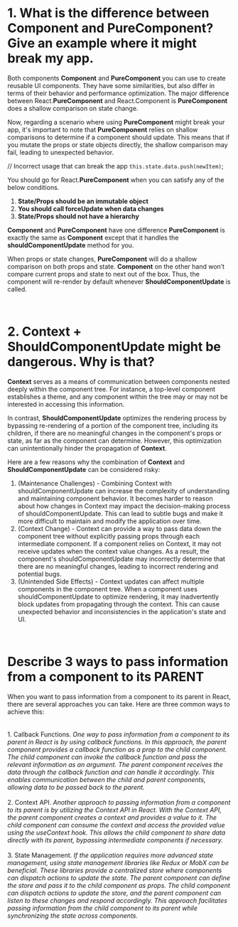 <h1 align="left">1. What is the difference between <b>Component</b> and <b>PureComponent</b>? Give
an example where it might break my app.</h1>

<p>
Both components <b>Component</b> and <b>PureComponent</b> you can use to create reusable UI components. They have some similarities, but also differ in terms of their behavior and performance optimization.
The major difference between React.<b>PureComponent</b> and React.Component is <b>PureComponent</b> does a shallow comparison on state change.

Now, regarding a scenario where using <b>PureComponent</b> might break your app, it's important to note that <b>PureComponent</b> relies on shallow comparisons to determine if a component should update. This means that if you mutate the props or state objects directly, the shallow comparison may fail, leading to unexpected behavior.

// Incorrect usage that can break the app
<code>this.state.data.push(newItem)</code>;

You should go for React.<b>PureComponent</b> when you can satisfy any of the below conditions.

1. <b>State/Props should be an immutable object</b>
2. <b>You should call forceUpdate when data changes</b>
3. <b>State/Props should not have a hierarchy</b>


<b>Component</b> and <b>PureComponent</b> have one difference
<b>PureComponent</b> is exactly the same as <b>Component</b> except that it handles the <b>shouldComponentUpdate</b> method for you.

When props or state changes, <b>PureComponent</b> will do a shallow comparison on both props and state. <b>Component</b> on the other hand won’t compare current props and state to next out of the box. Thus, the component will re-render by default whenever <b>ShouldComponentUpdate</b> is called.
</p>

<br/>

<h1 align="left">2. <b>Context</b> + <b>ShouldComponentUpdate</b> might be dangerous. Why is that?</h1>

<p>
<b>Context</b> serves as a means of communication between components nested deeply within the component tree. For instance, a top-level component establishes a theme, and any component within the tree may or may not be interested in accessing this information.

In contrast, <b>ShouldComponentUpdate</b> optimizes the rendering process by bypassing re-rendering of a portion of the component tree, including its children, if there are no meaningful changes in the component's props or state, as far as the component can determine. However, this optimization can unintentionally hinder the propagation of <b>Context</b>.

Here are a few reasons why the combination of <b>Context</b> and <b>ShouldComponentUpdate</b> can be considered risky:

1. (Maintenance Challenges) - Combining Context with shouldComponentUpdate can increase the complexity of understanding and maintaining component behavior. It becomes harder to reason about how changes in Context may impact the decision-making process of shouldComponentUpdate. This can lead to subtle bugs and make it more difficult to maintain and modify the application over time.
2. (Context Change) - Context can provide a way to pass data down the component tree without explicitly passing props through each intermediate component. If a component relies on Context, it may not receive updates when the context value changes. As a result, the component's shouldComponentUpdate may incorrectly determine that there are no meaningful changes, leading to incorrect rendering and potential bugs.
3. (Unintended Side Effects) - Context updates can affect multiple components in the component tree. When a component uses shouldComponentUpdate to optimize rendering, it may inadvertently block updates from propagating through the context. This can cause unexpected behavior and inconsistencies in the application's state and UI.
</p>

<br/>

<h1 align="left">Describe 3 ways to pass information from a component to its PARENT</h1>
 
<p>
   When you want to pass information from a component to its parent in React, there are several approaches you can take. Here are three common ways to achieve this:
   <br/>
   <br/>
   <br/>
   1. Callback Functions.
      <i>
         One way to pass information from a component to its parent in React is by using callback functions. In this approach, the parent component provides a callback function as a prop to the child component. The child component can invoke the callback function and pass the relevant information as an argument. The parent component receives the data through the callback function and can handle it accordingly. This enables communication between the child and parent components, allowing data to be passed back to the parent.
      </i>
      <br/>
      <br/>
      2. Context API.
      <i>
         Another approach to passing information from a component to its parent is by utilizing the Context API in React. With the Context API, the parent component creates a context and provides a value to it. The child component can consume the context and access the provided value using the useContext hook. This allows the child component to share data directly with its parent, bypassing intermediate components if necessary.
      </i>
      <br/>
      <br/>
      3. State Management.
      <i>
         If the application requires more advanced state management, using state management libraries like Redux or MobX can be beneficial. These libraries provide a centralized store where components can dispatch actions to update the state. The parent component can define the store and pass it to the child component as props. The child component can dispatch actions to update the store, and the parent component can listen to these changes and respond accordingly. This approach facilitates passing information from the child component to its parent while synchronizing the state across components.
      </i>
   <br/>
</p>

<br/>

